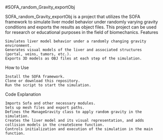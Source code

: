 #SOFA_random_Gravity_exportObj

SOFA_random_Gravity_exportObj is a project that utilizes the SOFA framework to simulate liver model behavior under randomly varying gravity conditions and exports the results as object files. This project can be used for research or educational purposes in the field of biomechanics.
Features

    Simulates liver model behavior under a randomly changing gravity environment.
    Generates visual models of the liver and associated structures (portal, veins, tumors, etc.).
    Exports 3D models as OBJ files at each step of the simulation.

How to Use

    Install the SOFA framework.
    Clone or download this repository.
    Run the script to start the simulation.

Code Explanation

    Imports Sofa and other necessary modules.
    Sets up mesh files and export paths.
    Defines the ManageGravity class to apply random gravity in the simulation.
    Creates the liver model and its visual representation, and adds collision models in the createScene function.
    Controls initialization and execution of the simulation in the main function.
